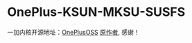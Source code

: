 # OnePlus-KSUN-MKSU-SUSFS
一加内核开源地址：[OnePlusOSS](https://github.com/OnePlusOSS/kernel_manifest)
[原作者](https://github.com/Laomaoi/Action-KernelSU-Next), 感谢！
